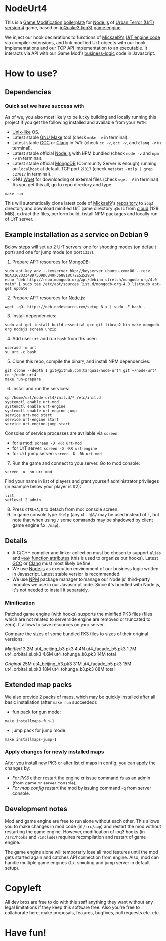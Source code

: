 # NodeUrt4

This is a [Game Modification](https://en.wikipedia.org/wiki/Mod_(video_gaming)) [boilerplate](https://en.wikipedia.org/wiki/Boilerplate_code) for [Node.js](https://nodejs.org/) of [Urban Terror (UrT) version 4](https://urbanterror.info/) game, based on [ioQuake3 (ioq3)](https://ioquake3.org/) [game engine](https://en.wikipedia.org/wiki/Game_engine).

We inject our hook declarations to functions of [Mickael9's](https://github.com/mickael9) [UrT engine code](https://github.com/mickael9/ioq3) via compiler extensions, and link modified UrT objects with our hook implementations and our TCP API implementation to an executable. It interacts via API with our Game Mod's [business-logic](https://en.wikipedia.org/wiki/Business_logic) code in Javascript.

# How to use?
## Dependencies
### Quick set we have success with
As of we, you also most likely to be lucky building and locally running this project if you get the following installed and available from your `PATH`:
* [Unix-like](https://en.wikipedia.org/wiki/Unix-like) OS.
* Latest stable [GNU Make](https://www.gnu.org/software/make/) tool (check `make -v` in terminal).
* Latest stable [GCC](https://gcc.gnu.org/) or [Clang](http://clang.llvm.org/) in `PATH` (check `cc -v`, `gcc -v`, and `clang -v` in terminal).
* Latest stable official [Node.js](https://nodejs.org/) with NPM bundled (check `node -v` and `npm -v` in terminal).
* Latest stable official [MongoDB](https://www.mongodb.com/) (Community Server is enough) running on `localhost` at default TCP port `27017` (check `netstat -ntlp | grep :27017` in terminal).
* GNU [Wget](https://www.gnu.org/software/wget/) for downloading of external files (check `wget -V` in terminal).
As you get this all, go to repo directory and type:
```
make run
```
This will automatically clone latest code of [Mickael9](https://github.com/mickael9)'s [repository](https://github.com/mickael9/ioq3) to `ioq3` directory and download minified UrT game directory `q3ut4` from [cloud](https://tarquas-urt.storage.googleapis.com/node-urt4/q3ut4-minified.zip) (128 MiB), extract the files, perform build, install NPM packages and locally run of UrT server.

## Example installation as a service on Debian 9
Below steps will set up 2 UrT servers: one for shooting modes (on default port) and one for jump mode (on port `1337`).
1) Prepare APT resources for [MongoDB](https://docs.mongodb.com/manual/tutorial/install-mongodb-on-debian/):
```
sudo apt-key adv --keyserver hkp://keyserver.ubuntu.com:80 --recv 9DA31620334BD75D9DCB49F368818C72E52529D4
echo "deb http://repo.mongodb.org/apt/debian stretch/mongodb-org/4.0 main" | sudo tee /etc/apt/sources.list.d/mongodb-org-4.0.listsudo apt-get update
```
2) Prepare APT resources for [Node.js](https://nodejs.org/en/download/package-manager/#debian-and-ubuntu-based-linux-distributions):
```
wget -qO- https://deb.nodesource.com/setup_8.x | sudo -E bash -
```
3) Install dependencies:
```
sudo apt-get install build-essential gcc git libcap2-bin make mongodb-org nodejs screen unzip
```
4) Add user `urt` and run `bash` from this user:
```
useradd -m urt
su urt -c bash
```
5) Clone this repo, compile the binary, and install NPM dependencies:
```
git clone --depth 1 git@github.com:tarquas/node-urt4.git ~/node-urt4
cd ~/node-urt4
make run-prepare
```
6) Install and run the services:
```
cp /home/urt/node-urt4/init.d/* /etc/init.d
systemctl enable urt-mod
systemctl enable urt-engine
systemctl enable urt-engine-jump
service urt-mod start
service urt-engine start
service urt-engine-jump start
```
Consoles of service processes are available via `screen`:
* for a mod: `screen -D -RR urt-mod`
* for UrT server: `screen -D -RR urt-engine`
* for UrT jump server: `screen -D -RR urt-mod`
7) Run the game and connect to your server. Go to mod console:
```
screen -D -RR urt-mod
```
Find your name in list of players and grant yourself administrator privileges (in example below your player is #2):
```
list
setlevel 2 admin
```
8) Press `CTRL+A,D` to detach from mod console screen.
9) In game console type `!help` (any of `.!@&/` may be used instead of `!`, but note that when using `/` some commands may be shadowed by client game engine f.x. `/map`).

## Details
* A C/C++ compiler and linker collection must be chosen to support `alias` and [`weak`](https://ofekshilon.com/2014/02/10/linker-weak-symbols/) [function attributes](https://gcc.gnu.org/onlinedocs/gcc-4.7.2/gcc/Function-Attributes.html) (this is used to organize our hooks). Latest [GCC](https://gcc.gnu.org/) or [Clang](http://clang.llvm.org/) must most likely be fine.
* We use [Node.js](https://nodejs.org/) as execution environment of our business logic written in Javascript. Latest stable version is recommended.
* We use [NPM](https://www.npmjs.com/) package manager to manage our Node.js' third-party modules we use in our Javascript code. Since it's bundled with Node.js, it's not needed to install it separately.

### Minification
Patched game engine (with hooks) supports the minified PK3 files (files which are not related to serverside engine are removed or truncated to zero). It allows to save resources on your server.

Compare the sizes of some bundled PK3 files to sizes of their original versions:

*Minified*
3.2M ut4_beijing_b3.pk3
4.4M ut4_facade_b5.pk3
1.7M ut4_orbital_sl.pk3
4.6M ut4_tohunga_b8.pk3
14M  total

*Original*
25M  ut4_beijing_b3.pk3
31M  ut4_facade_b5.pk3
15M  ut4_orbital_sl.pk3
18M  ut4_tohunga_b8.pk3
88M  total

## Extended map packs
We also provide 2 packs of maps, which may be quickly installed after all basic installation (after `make run` succeeded):
* fun pack for gun mode:
```
make installmaps-fun-1
```
* jump pack for jump mode:
```
make installmaps-jump-1
```

### Apply changes for newly installed maps
After you install new PK3 or alter list of maps in config, you can apply the changes by:
* *For PK3* either restart the engine or issue command `fs` as an admin (from game or server console);
* *For map config* restart the mod by issuing command `~q` from server console.

## Development notes
Mod and game engine are free to run alone without each other.
This allows you to make changes in mod code (in `/src/app`) and restart the mod without restarting the game engine.
However, modification of ioq3 hooks (in `/src/hooks` and `/include`) requires recompilation and restart of game engine.

The game engine alone will temporarily lose all mod features until the mod gets started again and catches API connection from engine.
Also, mod can handle multiple game engines (f.x. shooting and jump server in default setup).

# Copyleft
All dev bros are free to do with this stuff anything they want without any legal limitations if they keep this software free.
Also you're free to collaborate here, make proposals, features, bugfixes, pull requests etc. etc.

# Have fun!
